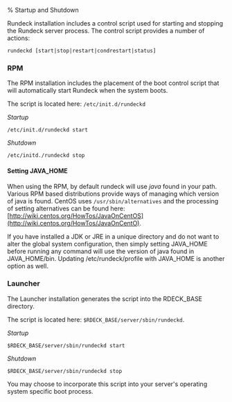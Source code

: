 % Startup and Shutdown

Rundeck installation includes a control script used for starting and
stopping the Rundeck server process.
The control script provides a number of actions:


    rundeckd [start|stop|restart|condrestart|status]

### RPM

The RPM installation includes the placement of the boot control script
that will automatically start Rundeck when the system boots.

The script is located here: `/etc/init.d/rundeckd` 

*Startup*

~~~~~~~~~~~~~~~~~~~~~~~~~~~~~~~~~~~~~~~~~~~~~~~~~ {.bash}
/etc/init.d/rundeckd start
~~~~~~~~~~~~~~~~~~~~~~~~~~~~~~~~~~~~~~~~~~~~~~~~~ 

*Shutdown*

~~~~~~~~~~~~~~~~~~~~~~~~~~~~~~~~~~~~~~~~~~~~~~~~~ {.bash}
/etc/initd./rundeckd stop
~~~~~~~~~~~~~~~~~~~~~~~~~~~~~~~~~~~~~~~~~~~~~~~~~ 
    
#### Setting JAVA_HOME

When using the RPM, by default rundeck will use _java_ found in your path.  Various RPM based 
distributions provide ways of managing which version of java is found.  CentOS uses 
`/usr/sbin/alternatives` and the processing of setting alternatives can be found here: 
[http://wiki.centos.org/HowTos/JavaOnCentOS](http://wiki.centos.org/HowTos/JavaOnCentO).

If you have installed a JDK or JRE in a unique directory and do not want to alter the global system
configuration, then simply setting JAVA_HOME before running any command will use the version of java
found in JAVA_HOME/bin.  Updating /etc/rundeck/profile with JAVA_HOME is another option as 
well.
    
### Launcher

The Launcher installation generates the script into the RDECK_BASE directory.

The script is located here: `$RDECK_BASE/server/sbin/rundeckd`.

*Startup*

~~~~~~~~~~~~~~~~~~~~~~~~~~~~~~~~~~~~~~~~~~~~~~~~~ {.bash}
$RDECK_BASE/server/sbin/rundeckd start
~~~~~~~~~~~~~~~~~~~~~~~~~~~~~~~~~~~~~~~~~~~~~~~~~ 

*Shutdown*

~~~~~~~~~~~~~~~~~~~~~~~~~~~~~~~~~~~~~~~~~~~~~~~~~ {.bash}
$RDECK_BASE/server/sbin/rundeckd stop
~~~~~~~~~~~~~~~~~~~~~~~~~~~~~~~~~~~~~~~~~~~~~~~~~ 

You may choose to incorporate this script into your server's operating
system specific boot process.
